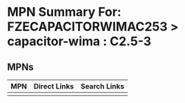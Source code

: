 



# MPN Summary For: FZECAPACITORWIMAC253 > capacitor-wima : C2.5-3

## MPNs
  

|MPN|Direct Links|Search Links|
| :--- | :--- | :--- |
||||
